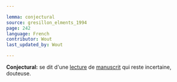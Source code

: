 ```yaml
---

lemma: conjectural
source: gresillon_elments_1994
page: 242
language: French
contributor: Wout
last_updated_by: Wout

---
```


**Conjectural:** se dit d'une [lecture](reading.html) de [manuscrit](manuscript.html) qui reste incertaine, douteuse.
